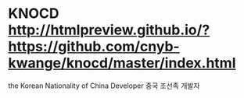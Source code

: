 KNOCD
http://htmlpreview.github.io/?https://github.com/cnyb-kwange/knocd/master/index.html
====

the Korean Nationality of China Developer
중국 조선족 개발자
